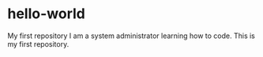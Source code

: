 # hello-world
My first repository
I am a system administrator learning how to code.
This is my first repository.
